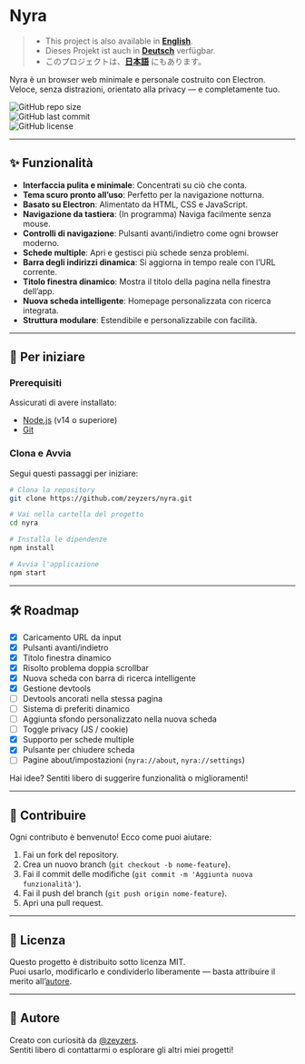 # Nyra

> - This project is also available in **[English](../README.md)**.
> - Dieses Projekt ist auch in **[Deutsch](./README.de.md)** verfügbar.
> - このプロジェクトは、**[日本語](./README.jp.md)** にもあります。

Nyra è un browser web minimale e personale costruito con Electron.  
Veloce, senza distrazioni, orientato alla privacy — e completamente tuo.

![GitHub repo size](https://img.shields.io/github/repo-size/zeyzers/nyra?style=flat-square)  
![GitHub last commit](https://img.shields.io/github/last-commit/zeyzers/nyra?style=flat-square)  
![GitHub license](https://img.shields.io/github/license/zeyzers/nyra?style=flat-square)

---

## ✨ Funzionalità

- **Interfaccia pulita e minimale**: Concentrati su ciò che conta.  
- **Tema scuro pronto all’uso**: Perfetto per la navigazione notturna.  
- **Basato su Electron**: Alimentato da HTML, CSS e JavaScript.  
- **Navigazione da tastiera**: (In programma) Naviga facilmente senza mouse.  
- **Controlli di navigazione**: Pulsanti avanti/indietro come ogni browser moderno.  
- **Schede multiple**: Apri e gestisci più schede senza problemi.  
- **Barra degli indirizzi dinamica**: Si aggiorna in tempo reale con l’URL corrente.  
- **Titolo finestra dinamico**: Mostra il titolo della pagina nella finestra dell’app.  
- **Nuova scheda intelligente**: Homepage personalizzata con ricerca integrata.  
- **Struttura modulare**: Estendibile e personalizzabile con facilità.  

---

## 🚀 Per iniziare

### Prerequisiti

Assicurati di avere installato:

- [Node.js](https://nodejs.org/) (v14 o superiore)  
- [Git](https://git-scm.com/)

### Clona e Avvia

Segui questi passaggi per iniziare:

```bash
# Clona la repository
git clone https://github.com/zeyzers/nyra.git

# Vai nella cartella del progetto
cd nyra

# Installa le dipendenze
npm install

# Avvia l'applicazione
npm start
```

---

## 🛠️ Roadmap

- [x] Caricamento URL da input  
- [x] Pulsanti avanti/indietro  
- [x] Titolo finestra dinamico  
- [x] Risolto problema doppia scrollbar
- [x] Nuova scheda con barra di ricerca intelligente  
- [x] Gestione devtools  
- [ ] Devtools ancorati nella stessa pagina  
- [ ] Sistema di preferiti dinamico  
- [ ] Aggiunta sfondo personalizzato nella nuova scheda  
- [ ] Toggle privacy (JS / cookie)  
- [x] Supporto per schede multiple  
- [x] Pulsante per chiudere scheda  
- [ ] Pagine about/impostazioni (`nyra://about`, `nyra://settings`)  

Hai idee? Sentiti libero di suggerire funzionalità o miglioramenti!

---

## 🤝 Contribuire

Ogni contributo è benvenuto! Ecco come puoi aiutare:

1. Fai un fork del repository.  
2. Crea un nuovo branch (`git checkout -b nome-feature`).  
3. Fai il commit delle modifiche (`git commit -m 'Aggiunta nuova funzionalità'`).  
4. Fai il push del branch (`git push origin nome-feature`).  
5. Apri una pull request.

---

## 📜 Licenza

Questo progetto è distribuito sotto licenza MIT.  
Puoi usarlo, modificarlo e condividerlo liberamente — basta attribuire il merito all’[autore](https://github.com/zeyzers).

---

## 👤 Autore

Creato con curiosità da [@zeyzers](https://github.com/zeyzers).  
Sentiti libero di contattarmi o esplorare gli altri miei progetti!
